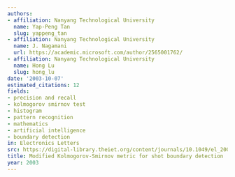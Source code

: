 ```yaml
---
authors:
- affiliation: Nanyang Technological University
  name: Yap-Peng Tan
  slug: yappeng_tan
- affiliation: Nanyang Technological University
  name: J. Nagamani
  url: https://academic.microsoft.com/author/2565001762/
- affiliation: Nanyang Technological University
  name: Hong Lu
  slug: hong_lu
date: '2003-10-07'
estimated_citations: 12
fields:
- precision and recall
- kolmogorov smirnov test
- histogram
- pattern recognition
- mathematics
- artificial intelligence
- boundary detection
in: Electronics Letters
src: https://digital-library.theiet.org/content/journals/10.1049/el_20030859
title: Modified Kolmogorov-Smirnov metric for shot boundary detection
year: 2003
---
```

